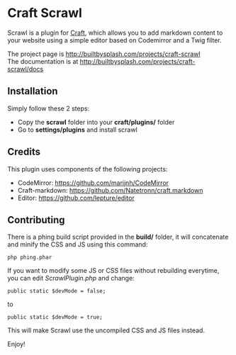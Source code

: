 # Craft Scrawl

Scrawl is a plugin for [Craft](http://buildwithcraft.com), which allows
you to add markdown content to your website using a simple editor based on Codemirror and a Twig filter.

The project page is <http://builtbysplash.com/projects/craft-scrawl>  
The documentation is at <http://builtbysplash.com/projects/craft-scrawl/docs>

## Installation 

Simply follow these 2 steps:

* Copy the **scrawl** folder into your **craft/plugins/** folder
* Go to **settings/plugins** and install scrawl

## Credits

This plugin uses components of the following projects:

* CodeMirror: <https://github.com/marijnh/CodeMirror>
* Craft-markdown: <https://github.com/Natetronn/craft.markdown>
* Editor: <https://github.com/lepture/editor>

## Contributing

There is a phing build script provided in the **build/** folder, it will concatenate and minify the CSS and JS using this command:

    php phing.phar

If you want to modify some JS or CSS files without rebuilding everytime, you can edit *ScrawlPlugin.php* and change:

    public static $devMode = false;
    
to
    
    public static $devMode = true;
    
This will make Scrawl use the uncompiled CSS and JS files instead.

Enjoy!
